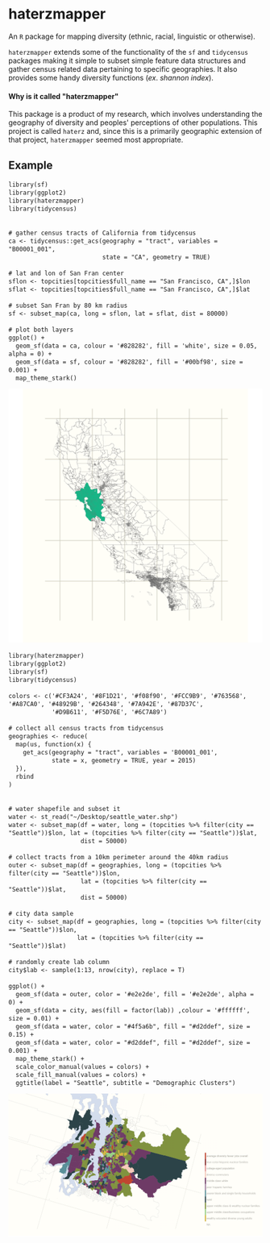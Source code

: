 # haterzmapper

An `R` package for mapping diversity (ethnic, racial, linguistic or otherwise).

`haterzmapper` extends some of the functionality of the `sf` and `tidycensus` packages making it simple to subset simple feature data structures and gather census related data pertaining to specific geographies. It also provides some handy diversity functions (*ex*. *shannon index*).

#### Why is it called "haterzmapper"

This package is a product of my research, which involves understanding the geography of diversity and peoples' perceptions of other populations. This project is called `haterz` and, since this is a primarily geographic extension of that project, `haterzmapper` seemed most appropriate. 


## Example 

```splus
library(sf)
library(ggplot2)
library(haterzmapper)
library(tidycensus)


# gather census tracts of California from tidycensus
ca <- tidycensus::get_acs(geography = "tract", variables = "B00001_001",
                          state = "CA", geometry = TRUE)

# lat and lon of San Fran center
sflon <- topcities[topcities$full_name == "San Francisco, CA",]$lon 
sflat <- topcities[topcities$full_name == "San Francisco, CA",]$lat

# subset San Fran by 80 km radius
sf <- subset_map(ca, long = sflon, lat = sflat, dist = 80000)

# plot both layers
ggplot() +
  geom_sf(data = ca, colour = '#828282', fill = 'white', size = 0.05, alpha = 0) +
  geom_sf(data = sf, colour = '#828282', fill = '#00bf98', size = 0.001) +
  map_theme_stark()
```

![](figures/sanfran.png)

```splus
library(haterzmapper)
library(ggplot2)
library(sf)
library(tidycensus)

colors <- c('#CF3A24', '#8F1D21', '#f08f90', '#FCC9B9', '#763568', '#A87CA0', '#48929B', '#264348', '#7A942E', '#87D37C',
            '#D9B611', '#F5D76E', '#6C7A89')

# collect all census tracts from tidycensus
geographies <- reduce(
  map(us, function(x) {
    get_acs(geography = "tract", variables = 'B00001_001',
            state = x, geometry = TRUE, year = 2015)
  }),
  rbind
)


# water shapefile and subset it 
water <- st_read("~/Desktop/seattle_water.shp")
water <- subset_map(df = water, long = (topcities %>% filter(city == "Seattle"))$lon, lat = (topcities %>% filter(city == "Seattle"))$lat, 
                    dist = 50000)

# collect tracts from a 10km perimeter around the 40km radius
outer <- subset_map(df = geographies, long = (topcities %>% filter(city == "Seattle"))$lon, 
                    lat = (topcities %>% filter(city == "Seattle"))$lat, 
                    dist = 50000) 

# city data sample
city <- subset_map(df = geographies, long = (topcities %>% filter(city == "Seattle"))$lon, 
                   lat = (topcities %>% filter(city == "Seattle"))$lat)

# randomly create lab column
city$lab <- sample(1:13, nrow(city), replace = T)

ggplot() +
  geom_sf(data = outer, color = '#e2e2de', fill = '#e2e2de', alpha = 0) + 
  geom_sf(data = city, aes(fill = factor(lab)) ,colour = '#ffffff', size = 0.01) +
  geom_sf(data = water, color = "#4f5a6b", fill = "#d2ddef", size = 0.15) +
  geom_sf(data = water, color = "#d2ddef", fill = "#d2ddef", size = 0.001) +
  map_theme_stark() +
  scale_color_manual(values = colors) +
  scale_fill_manual(values = colors) +
  ggtitle(label = "Seattle", subtitle = "Demographic Clusters") 

```

![](figures/seattle.png)
